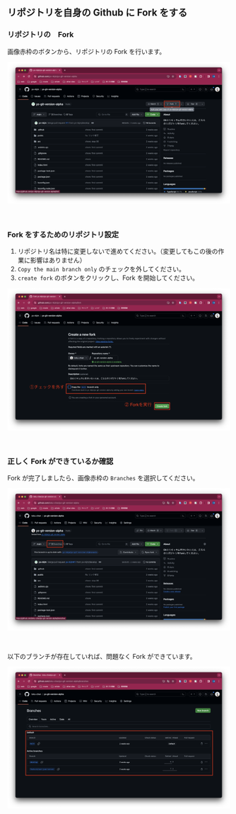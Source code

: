 ## リポジトリを自身の Github に Fork をする

### リポジトリの　Fork

画像赤枠のボタンから、リポジトリの Fork を行います。

![Fork を実行](/public/images/fork/image01.png)

<br>

### Fork をするためのリポジトリ設定

1. リポジトリ名は特に変更しないで進めてください。（変更してもこの後の作業に影響はありません）
2. `Copy the main branch only` のチェックを外してください。
3. `create fork` のボタンをクリックし、Fork を開始してください。

![Fork を実行](/public/images/fork/image02.png)

<br>

### 正しく Fork ができているか確認

Fork が完了しましたら、画像赤枠の `Branches` を選択してください。

![Branches を選択](/public/images/fork/image03.png)

<br>

以下のブランチが存在していれば、問題なく Fork ができています。

![Branch の確認](/public/images/fork/image04.png)
